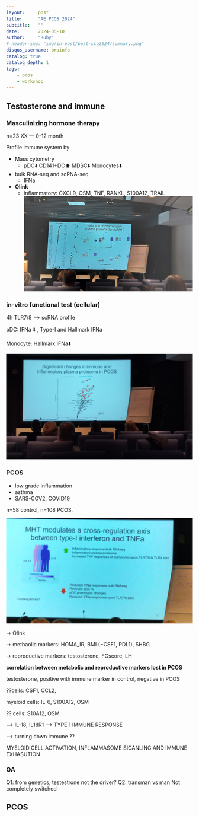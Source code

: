 ```yaml
---
layout:     post
title:      "AE PCOS 2024"
subtitle:   ""
date:       2024-05-10
author:     "Ruby"
# header-img: "img/in-post/post-scg2024/summary.png"
disqus_username: brainfo
catalog: true
catalog_depth: 1
tags:
    - pcos
    - workshop
---
```


## Testosterone and immune

### Masculinizing hormone therapy

n=23  XX — 0-12 month

Profile immune system by

- Mass cytometry
  - pDC⬇️ CD141+DC⬆️ MDSC⬇️ Monocytes⬇️
- bulk RNA-seq and scRNA-seq
  - IFNa
- **Olink**
  - inflammatory: CXCL9, OSM, TNF, RANKL, S100A12, TRAIL
    ![p11](/img/in-post/post-aepcos/p11.png)

### in-vitro functional test (cellular)

4h TLR7/8 —> scRNA profile

pDC: IFNa ⬇️ , Type-I and Hallmark IFNa

Monocyte: Hallmark IFNa⬇️

![p12](/img/in-post/post-aepcos/p12.png)

### PCOS

- low grade inflammation
- asthma
- SARS-COV2, COVID19

n=58 control, n=108 PCOS, 

![p13](/img/in-post/post-aepcos/p13.png)

→ Olink

→ metbaolic markers: HOMA_IR, BMI (~CSF1, PDL1), SHBG

→ reproductive markers: testosterone, FGscore, LH

**correlation between metabolic and reproductive markers lost in PCOS**

testosterone, positive with immune marker in control, negative in PCOS

??cells: CSF1, CCL2, 

myeloid cells: IL-6, S100A12, OSM

?? cells: S10A12, OSM

—> IL-18, IL18R1 —> TYPE 1 IMMUNE RESPONSE

—> turning down immune ??

MYELOID CELL ACTIVATION, INFLAMMASOME SIGANLING AND IMMUNE EXHASUTION

### QA

Q1: from genetics, testestrone not the driver?
Q2: transman vs man
    Not completely switched

## PCOS